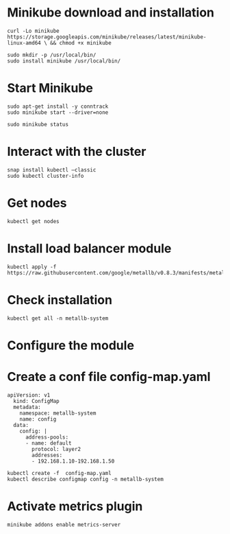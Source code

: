 # Minikube download and installation
    curl -Lo minikube https://storage.googleapis.com/minikube/releases/latest/minikube-linux-amd64 \ && chmod +x minikube

    sudo mkdir -p /usr/local/bin/
    sudo install minikube /usr/local/bin/
  
  
# Start Minikube 
    sudo apt-get install -y conntrack
    sudo minikube start --driver=none

    sudo minikube status
  
# Interact with the cluster
    snap install kubectl –classic
    sudo kubectl cluster-info
  
  
# Get nodes
    kubectl get nodes
  
# Install load balancer module
    kubectl apply -f https://raw.githubusercontent.com/google/metallb/v0.8.3/manifests/metallb.yaml

# Check installation
    kubectl get all -n metallb-system
  
# Configure the module
  # Create a conf file config-map.yaml
    apiVersion: v1
      kind: ConfigMap
      metadata:
        namespace: metallb-system
        name: config
      data:
        config: |
          address-pools:
          - name: default
            protocol: layer2
            addresses:
            - 192.168.1.10-192.168.1.50

    kubectl create -f  config-map.yaml
    kubectl describe configmap config -n metallb-system

# Activate metrics plugin
    minikube addons enable metrics-server
